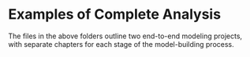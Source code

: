 # Examples of Complete Analysis

The files in the above folders outline two end-to-end modeling projects, 
with separate chapters for each stage of the model-building process. 


